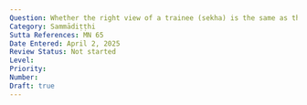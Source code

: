 ```yaml
---
Question: Whether the right view of a trainee (sekha) is the same as that of one beyond training (asekha)?
Category: Sammādiṭṭhi
Sutta References: MN 65
Date Entered: April 2, 2025
Review Status: Not started
Level: 
Priority: 
Number: 
Draft: true
---
```

